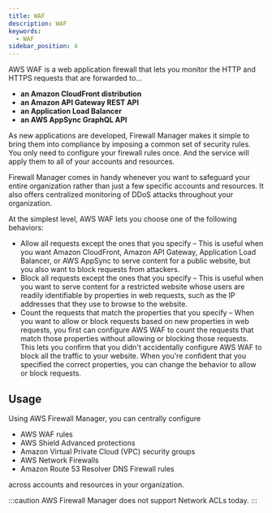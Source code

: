 ```yaml
---
title: WAF
description: WAF
keywords:
  - WAF
sidebar_position: 4
---
```



AWS WAF is a web application firewall that lets you monitor the HTTP and HTTPS requests that are forwarded to...
- **an Amazon CloudFront distribution**
- **an Amazon API Gateway REST API**
- **an Application Load Balancer**
- **an AWS AppSync GraphQL API**

As new applications are developed, Firewall Manager makes it simple to bring them into compliance by imposing a common set of security rules. You only need to configure your firewall rules once. And the service will apply them to all of your accounts and resources.

Firewall Manager comes in handy whenever you want to safeguard your entire organization rather than just a few specific accounts and resources. It also offers centralized monitoring of DDoS attacks throughout your organization.

At the simplest level, AWS WAF lets you choose one of the following behaviors:

- Allow all requests except the ones that you specify – This is useful when you want Amazon CloudFront, Amazon API Gateway, Application Load Balancer, or AWS AppSync to serve content for a public website, but you also want to block requests from attackers.
- Block all requests except the ones that you specify – This is useful when you want to serve content for a restricted website whose users are readily identifiable by properties in web requests, such as the IP addresses that they use to browse to the website.
- Count the requests that match the properties that you specify – When you want to allow or block requests based on new properties in web requests, you first can configure AWS WAF to count the requests that match those properties without allowing or blocking those requests. This lets you confirm that you didn't accidentally configure AWS WAF to block all the traffic to your website. When you're confident that you specified the correct properties, you can change the behavior to allow or block requests.

## Usage

Using AWS Firewall Manager, you can centrally configure 
- AWS WAF rules
- AWS Shield Advanced protections
- Amazon Virtual Private Cloud (VPC) security groups
- AWS Network Firewalls
- Amazon Route 53 Resolver DNS Firewall rules

across accounts and resources in your organization.

:::caution
AWS Firewall Manager does not support Network ACLs today.
:::